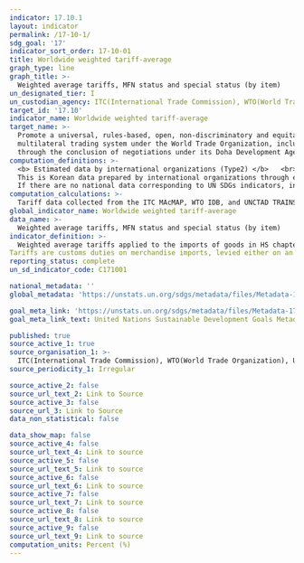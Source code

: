 ```yaml
---
indicator: 17.10.1
layout: indicator
permalink: /17-10-1/
sdg_goal: '17'
indicator_sort_order: 17-10-01
title: Worldwide weighted tariff-average
graph_type: line
graph_title: >-
  Weighted average tariffs, MFN status and special status (by item)
un_designated_tier: I
un_custodian_agency: ITC(International Trade Commission), WTO(World Trade Organization), UNCTAD(Union Nations Conference on Trade and Development)
target_id: '17.10'
indicator_name: Worldwide weighted tariff-average
target_name: >-
  Promote a universal, rules-based, open, non‑discriminatory and equitable
  multilateral trading system under the World Trade Organization, including
  through the conclusion of negotiations under its Doha Development Agenda
computation_definitions: >-
  <b> Estimated data by international organizations (Type2) </b>   <br>
  This is Korean data prepared by international organizations through estimation and modeling. <br>
  If there are no national data corresponding to UN SDGs indicators, international data are available for monitoring. 
computation_calculations: >-
  Tariff data collected from the ITC MAcMAP, WTO IDB, and UNCTAD TRAINS databases
global_indicator_name: Worldwide weighted tariff-average
data_name: >-
  Weighted average tariffs, MFN status and special status (by item)
indicator_definition: >-
  Weighted average tariffs applied to the imports of goods in HS chapter 01-97. 
Tariffs are customs duties on merchandise imports, levied either on an ad valorem basis (percentage of value) or on a specific basis (e.g. $7 per 100 kg). Tariffs can be used to create a price advantage for similar locally-produced goods and for raising government revenues
reporting_status: complete
un_sd_indicator_code: C171001

national_metadata: ''
global_metadata: 'https://unstats.un.org/sdgs/metadata/files/Metadata-17-10-01.pdf'

goal_meta_link: 'https://unstats.un.org/sdgs/metadata/files/Metadata-17-10-01.pdf'
goal_meta_link_text: United Nations Sustainable Development Goals Metadata (pdf 468kB)

published: true
source_active_1: true
source_organisation_1: >- 
  ITC(International Trade Commission), WTO(World Trade Organization), UNCTAD(Union Nations Conference on Trade and Development)
source_periodicity_1: Irregular

source_active_2: false
source_url_text_2: Link to Source
source_active_3: false
source_url_3: Link to Source
data_non_statistical: false

data_show_map: false
source_active_4: false
source_url_text_4: Link to source
source_active_5: false
source_url_text_5: Link to source
source_active_6: false
source_url_text_6: Link to source
source_active_7: false
source_url_text_7: Link to source
source_active_8: false
source_url_text_8: Link to source
source_active_9: false
source_url_text_9: Link to source
computation_units: Percent (%)
---
```

